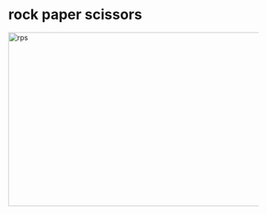 # rock paper scissors

<img width="1462" height="351" alt="rps" src="https://github.com/user-attachments/assets/3d12b66e-6b18-461b-af44-c39660ad43bb" />
